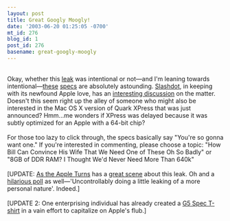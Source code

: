 ```yaml
---
layout: post
title: Great Googly Moogly!
date: '2003-06-20 01:25:05 -0700'
mt_id: 276
blog_id: 1
post_id: 276
basename: great-googly-moogly
---
```

<br />Okay, whether this <a href="http://www.theregister.co.uk/content/39/31331.html">leak</a> was intentional or not&#x2014;and I'm leaning towards intentional&#x2014;<a href="http://www.thinksecret.com/cgi-bin/pic.cgi?i=/archives/g5fullpage.gif&amp;p=powermacg5">these</a> <a href="http://www.thinksecret.com/cgi-bin/pic.cgi?i=/archives/g5specs.jpg&amp;p=powermacg5">specs</a> are absolutely astounding. <a href="http://www.slashdot.org/">Slashdot</a>, in keeping with its newfound Apple love, has an <a href="http://apple.slashdot.org/article.pl?sid=03/06/20/1153254&amp;mode=thread&amp;tid=137&amp;tid=174">interesting discussion</a> on the matter. Doesn't this seem right up the alley of someone who might also be interested in the Mac OS X version of Quark XPress that was just announced? Hmm...me wonders if XPress was delayed because it was subtly optimized for an Apple with a 64-bit chip?<br /><br />For those too lazy to click through, the specs basically say "You're so gonna want one." If you're interested in commenting, please choose a topic: "How Bill Can Convince His Wife That We Need One of These Oh So Badly" or "8GB of DDR RAM? I Thought We'd Never Need More Than 640k"<br /><br />[UPDATE: <a href="http://www.appleturns.com/">As the Apple Turns</a> has a <a href="http://www.appleturns.com/scene/?id=4027">great scene</a> about this leak. Oh and a <a href="http://www.appleturns.com/vevo/">hilarious poll</a> as well&#x2014;'Uncontrollably doing a little leaking of a more personal nature'. Indeed.]<br /><br />[UPDATE 2: One enterprising individual has already created a <a href="http://www.cafeshops.com/g5specs">G5 Spec T-shirt</a> in a vain effort to capitalize on Apple's flub.]<br /><br /><br />
